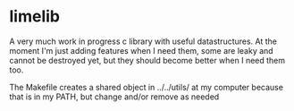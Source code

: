 # limelib

A very much work in progress c library with useful datastructures.
At the moment I'm just adding features when I need them, some are
leaky and cannot be destroyed yet, but they should become better
when I need them too.

The Makefile creates a shared object in ../../utils/ at my computer
because that is in my PATH, but change and/or remove as needed 
